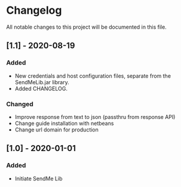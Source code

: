 # Changelog

All notable changes to this project will be documented in this file.

## [1.1] - 2020-08-19

### Added

- New credentials and host configuration files, separate from the SendMeLib.jar library.
- Added CHANGELOG.

### Changed

- Improve response from text to json (passthru from response API)
- Change guide installation with netbeans
- Change url domain for production

## [1.0] - 2020-01-01

### Added

- Initiate SendMe Lib